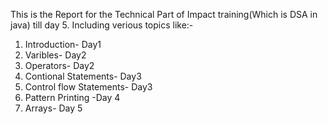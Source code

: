 This is the Report for the Technical Part of Impact training(Which is DSA in java) till day 5.
Including verious topics like:-
1. Introduction- Day1 
2. Varibles- Day2
3. Operators- Day2
4. Contional Statements- Day3 
5. Control flow Statements- Day3
6. Pattern Printing -Day 4
7. Arrays- Day 5
